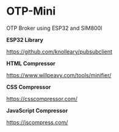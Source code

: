 # OTP-Mini
OTP Broker using ESP32 and SIM800l

**ESP32 Library**

https://github.com/knolleary/pubsubclient 


**HTML Compressor**

https://www.willpeavy.com/tools/minifier/


**CSS Compressor**

https://csscompressor.com/


**JavaScript Compressor**

https://jscompress.com/

